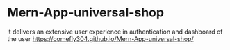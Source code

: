 # Mern-App-universal-shop
it delivers an extensive user experience in authentication and dashboard of the user
https://comefly304.github.io/Mern-App-universal-shop/
